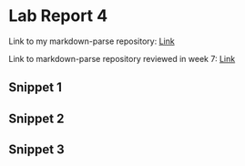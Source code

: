 # Lab Report 4

Link to my markdown-parse repository: [Link](https://github.com/JZ567/markdown-parser-2)

Link to markdown-parse repository reviewed in week 7: [Link](https://github.com/YoavGutmanUCSD/markdown-parser-2)

## Snippet 1

## Snippet 2

## Snippet 3